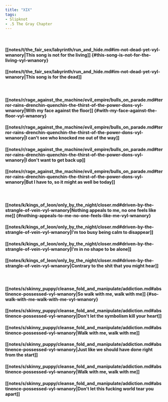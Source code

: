 ```yaml
---
title: "XIX"
tags:
- Slipknot
- .5 The Gray Chapter
---
```

&nbsp;
#### [[notes/t/the_fair_sex/labyrinth/run_and_hide.md#im-not-dead-yet-vyl-wnanory|This song is not for the living]] {#this-song-is-not-for-the-living-vyl-wnanory}
#### [[notes/t/the_fair_sex/labyrinth/run_and_hide.md#im-not-dead-yet-vyl-wnanory|This song is for the dead]]
&nbsp;
#### [[notes/r/rage_against_the_machine/evil_empire/bulls_on_parade.md#terror-rains-drenchin-quenchin-the-thirst-of-the-power-dons-vyl-wnanory|With my face against the floor]] {#with-my-face-against-the-floor-vyl-wnanory}
#### [[notes/r/rage_against_the_machine/evil_empire/bulls_on_parade.md#terror-rains-drenchin-quenchin-the-thirst-of-the-power-dons-vyl-wnanory|I can't see who knocked me out of the way]]
#### [[notes/r/rage_against_the_machine/evil_empire/bulls_on_parade.md#terror-rains-drenchin-quenchin-the-thirst-of-the-power-dons-vyl-wnanory|I don't want to get back up]]
#### [[notes/r/rage_against_the_machine/evil_empire/bulls_on_parade.md#terror-rains-drenchin-quenchin-the-thirst-of-the-power-dons-vyl-wnanory|But I have to, so it might as well be today]]
&nbsp;
#### [[notes/k/kings_of_leon/only_by_the_night/closer.md#driven-by-the-strangle-of-vein-vyl-wnanory|Nothing appeals to me, no one feels like me]] {#nothing-appeals-to-me-no-one-feels-like-me-vyl-wnanory}
#### [[notes/k/kings_of_leon/only_by_the_night/closer.md#driven-by-the-strangle-of-vein-vyl-wnanory|I'm too busy being calm to disappear]]
#### [[notes/k/kings_of_leon/only_by_the_night/closer.md#driven-by-the-strangle-of-vein-vyl-wnanory|I'm in no shape to be alone]]
#### [[notes/k/kings_of_leon/only_by_the_night/closer.md#driven-by-the-strangle-of-vein-vyl-wnanory|Contrary to the shit that you might hear]]
&nbsp;
#### [[notes/s/skinny_puppy/cleanse_fold_and_manipulate/addiction.md#abstinence-possessed-vyl-wnanory|So walk with me, walk with me]] {#so-walk-with-me-walk-with-me-vyl-wnanory}
#### [[notes/s/skinny_puppy/cleanse_fold_and_manipulate/addiction.md#abstinence-possessed-vyl-wnanory|Don't let the symbolism kill your heart]]
#### [[notes/s/skinny_puppy/cleanse_fold_and_manipulate/addiction.md#abstinence-possessed-vyl-wnanory|Walk with me, walk with me]]
#### [[notes/s/skinny_puppy/cleanse_fold_and_manipulate/addiction.md#abstinence-possessed-vyl-wnanory|Just like we should have done right from the start]]
#### [[notes/s/skinny_puppy/cleanse_fold_and_manipulate/addiction.md#abstinence-possessed-vyl-wnanory|Walk with me, walk with me]]
#### [[notes/s/skinny_puppy/cleanse_fold_and_manipulate/addiction.md#abstinence-possessed-vyl-wnanory|Don't let this fucking world tear you apart]]
